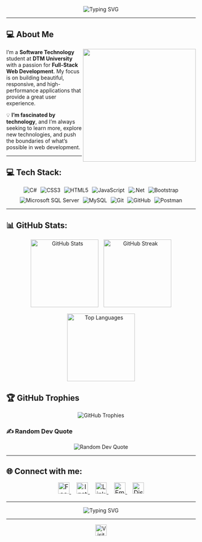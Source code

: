 <!-- Header animation with adjusted width -->
<p align="center">
  <img src="https://readme-typing-svg.demolab.com?font=Fira+Code&size=30&duration=3000&pause=500&color=ef233c&center=true&vCenter=true&width=750&lines=Hi+there+👋%2C+I'm+Pham+Phu+Dat;Software+Technology+Student;ASP.NET+Developer;Tech+Enthusiast" alt="Typing SVG">
</p>



---

## 💻 About Me

<img align="right" src="https://media.giphy.com/media/f3iwJFOVOwuy7K6FFw/giphy.gif" width="300"/>

I’m a **Software Technology** student at **DTM University** with a passion for **Full-Stack Web Development**. My focus is on building beautiful, responsive, and high-performance applications that provide a great user experience.

💡 **I’m fascinated by technology**, and I’m always seeking to learn more, explore new technologies, and push the boundaries of what’s possible in web development.

---

## 💻 Tech Stack:
<p align="center" style="display: flex; justify-content: center; flex-wrap: wrap; gap: 10px;">
  <img src="https://img.shields.io/badge/c%23-%23239120.svg?style=for-the-badge&logo=csharp&logoColor=white" alt="C#">
  <img src="https://img.shields.io/badge/css3-%231572B6.svg?style=for-the-badge&logo=css3&logoColor=white" alt="CSS3">
  <img src="https://img.shields.io/badge/html5-%23E34F26.svg?style=for-the-badge&logo=html5&logoColor=white" alt="HTML5">
  <img src="https://img.shields.io/badge/javascript-%23323330.svg?style=for-the-badge&logo=javascript&logoColor=%23F7DF1E" alt="JavaScript">
  <img src="https://img.shields.io/badge/.NET-5C2D91?style=for-the-badge&logo=.net&logoColor=white" alt=".Net">
  <img src="https://img.shields.io/badge/bootstrap-%238511FA.svg?style=for-the-badge&logo=bootstrap&logoColor=white" alt="Bootstrap">
  <img src="https://img.shields.io/badge/Microsoft%20SQL%20Server-CC2927?style=for-the-badge&logo=microsoft%20sql%20server&logoColor=white" alt="Microsoft SQL Server">
  <img src="https://img.shields.io/badge/mysql-4479A1.svg?style=for-the-badge&logo=mysql&logoColor=white" alt="MySQL">
  <img src="https://img.shields.io/badge/git-%23F05033.svg?style=for-the-badge&logo=git&logoColor=white" alt="Git">
  <img src="https://img.shields.io/badge/github-%23121011.svg?style=for-the-badge&logo=github&logoColor=white" alt="GitHub">
  <img src="https://img.shields.io/badge/Postman-FF6C37?style=for-the-badge&logo=postman&logoColor=white" alt="Postman">
</p>


---

## 📊 GitHub Stats:
<p align="center">
  <img src="https://github-readme-stats.vercel.app/api?username=taduhp2002&theme=radical&hide_border=false&include_all_commits=true&count_private=true" alt="GitHub Stats" height="180px" style="margin-right: 10px;"/>
  <img src="https://github-readme-streak-stats.herokuapp.com/?user=taduhp2002&theme=radical&hide_border=false" alt="GitHub Streak" height="180px"/>
</p>
<p align="center">
  <img src="https://github-readme-stats.vercel.app/api/top-langs/?username=taduhp2002&theme=radical&hide_border=false&include_all_commits=true&count_private=true&layout=compact" alt="Top Languages" height="180px"/>
</p>

## 🏆 GitHub Trophies
<p align="center">
  <img src="https://github-profile-trophy.vercel.app/?username=taduhp2002&theme=onedark&no-frame=false&no-bg=true&margin-w=5" alt="GitHub Trophies"/>
</p>

### ✍️ Random Dev Quote
<p align="center">
  <img src="https://quotes-github-readme.vercel.app/api?type=horizontal&theme=radical" alt="Random Dev Quote"/>
</p>

---

## 🌐 Connect with me:
<p  style="font-size: 1.2em;" align="center">
  <a href="https://facebook.com/taduhp2002" target="_blank" style="margin-right: 15px;">
    <img src="https://img.shields.io/badge/Facebook-%231877F2.svg?style=for-the-badge&logo=Facebook&logoColor=white" alt="Facebook" height="30px">
  </a>
  <a href="https://instagram.com/_taduhp.02" target="_blank" style="margin-right: 15px;">
    <img src="https://img.shields.io/badge/Instagram-%23E4405F.svg?style=for-the-badge&logo=Instagram&logoColor=white" alt="Instagram" height="30px">
  </a>
  <a href="https://linkedin.com/in/taduhp2002" target="_blank" style="margin-right: 15px;">
    <img src="https://img.shields.io/badge/LinkedIn-%230077B5.svg?style=for-the-badge&logo=linkedin&logoColor=white" alt="LinkedIn" height="30px">
  </a>
  <a href="mailto:phamphudat2002@gmail.com" target="_blank" style="margin-right: 15px;">
    <img src="https://img.shields.io/badge/Email-D14836?style=for-the-badge&logo=gmail&logoColor=white" alt="Email" height="30px">
  </a>
 <a href="[https://discord.com/users/your-discord-id](https://discord.com/users/746711373777600612)" target="_blank">
    <img src="https://img.shields.io/badge/Discord-%237289DA.svg?style=for-the-badge&logo=discord&logoColor=white" alt="Discord" height="30px">
  </a>
  
</p>

---

<p align="center">
  <img src="https://readme-typing-svg.demolab.com?font=Roboto&size=30&duration=3000&pause=500&color=6fffe9&center=true&vCenter=true&width=750&lines=%E2%80%8EThanks+for+visiting+my+profile!;Let’s+create+something+amazing+together!" alt="Typing SVG">
</p>

---

<p align="center">
  <a href="https://visitcount.itsvg.in" target="_blank">
    <img src="https://visitcount.itsvg.in/api?id=taduhp2002&icon=0&color=12" alt="Visitor Count" style="height: 30px;"/>
  </a>
</p>









<!-- Proudly created with GPRM ( https://gprm.itsvg.in ) -->
